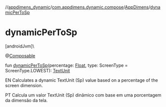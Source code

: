 //[appdimens_dynamic](../../../README.md)/[com.appdimens.dynamic.compose](../README.md)/[AppDimens](README.md)/[dynamicPerToSp](dynamic-per-to-sp.md)

# dynamicPerToSp

[androidJvm]\

@[Composable](https://developer.android.com/reference/kotlin/androidx/compose/runtime/Composable.html)

fun [dynamicPerToSp](dynamic-per-to-sp.md)(percentage: [Float](https://kotlinlang.org/api/core/kotlin-stdlib/kotlin/-float/index.html), type: ScreenType = ScreenType.LOWEST): [TextUnit](https://developer.android.com/reference/kotlin/androidx/compose/ui/unit/TextUnit.html)

EN Calculates a dynamic TextUnit (Sp) value based on a percentage of the screen dimension.

PT Calcula um valor TextUnit (Sp) dinâmico com base em uma porcentagem da dimensão da tela.